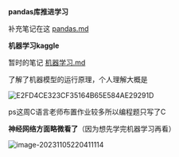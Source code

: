**pandas库推进学习**

补充笔记在这 [pandas.md](pandas.md)

**机器学习kaggle**

 暂时的笔记 [机器学习.md](机器学习.md) 

了解了机器模型的运行原理，个人理解大概是

![E2FD4CE323CF35164B65E584AE29291D](C:\Users\20241\AppData\Roaming\Tencent\QQ\Temp\E2FD4CE323CF35164B65E584AE29291D.jpg)

ps这周C语言老师布置作业较多所以编程题只写了C

**神经网络方面略微看了**（因为想先学完机器学习再看）

![image-20231105220411114](C:\Users\20241\AppData\Roaming\Typora\typora-user-images\image-20231105220411114.png)